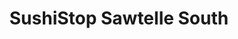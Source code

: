 ---
layout: place
title: "SushiStop Sawtelle South"
permalink: /california/los-angeles/sushistop-sawtelle-south.html
stateAbbr: CA
stateName: California
cityName: Los Angeles
seo:
  name: "SushiStop Sawtelle South"
  type: Restaurant
  links: https://sushistop.com/locations/sawtelle-south/
description: "SushiStop Sawtelle South serves delicious sushi in Los Angeles, California. Try fresh Japanese dishes for a great dining experience. "
place_id: ChIJRa2NlQq7woARLQVaFJQsNOg
photos:
  - name: >-
      places/ChIJRa2NlQq7woARLQVaFJQsNOg/photos/AeeoHcJs91-yXsbVYBjzI78U1-aF5w_JQNzm34qdctOSMMY_nIpl-waMy_zVhWeSg201A_Fz62N1eFuXTVZpjZZKSrMrxkaiNsn2XMEYYHeADANfpbrLZhcXF0gJKkHLThKtlpgNsyIGaUqVnIfG7Awn1HInPL8y-KHQK1i01xjoaVVAxz9D1MNeS13jEJj9k9yF4eywrpPF8YvMBoT0r13Re41PXySWR3nQo_rV4cVc_gl1c3JUmVeDsvaOF7wtHoN817JniG7TV05LO9agWM1-fLodVnCC6FATUGbh0dIudwJfCw
    widthPx: 3200
    heightPx: 4800
    authorAttributions:
      - displayName: SushiStop Sawtelle South
        uri: https://maps.google.com/maps/contrib/112399524096827841190
        photoUri: >-
          https://lh3.googleusercontent.com/a-/ALV-UjVmthdpno46EO_kS9z1eidXNAdBIPMheNN6BuCVWXPMIrefEXM1=s100-p-k-no-mo
    flagContentUri: >-
      https://www.google.com/local/imagery/report/?cb_client=maps_api_places.places_api&image_key=!1e10!2sAF1QipPXarcizlhw0475YFaK_sb5cQ8cJ-9YZj01gsrF&hl=en-US
    googleMapsUri: >-
      https://www.google.com/maps/place//data=!3m4!1e2!3m2!1sAF1QipPXarcizlhw0475YFaK_sb5cQ8cJ-9YZj01gsrF!2e10!4m2!3m1!1s0x80c2bb0a958dad45:0xe8342c94145a052d
  - name: >-
      places/ChIJRa2NlQq7woARLQVaFJQsNOg/photos/AeeoHcI3K5xwUTY25n5eI0KkLZdlzWR6F6soPqNsT9MOLKMTSSzTZ2DZIcRhdmYyjtdsw0D_kH_yaKxhVqEJJDOG5B3L-jh5RsyQeW_H-ruPHKl-4_3uzup8GTBB0N34izlcgWo-E8rw3H6_bYPrJPAfbCf_IHshfAkmN2SMIXLWHKnLs3mgsLtltnZmWeW820w9hPzEF-Bp5W_6yKnfc-v5ZZ48pJJk-XjXZMyLd-uZUnhEsHxYV092in2afXSMUJBGdRT9ezozKK49lxYf6wrEkP_c9F78YhWLbD1d7MZ-syPdMg
    widthPx: 612
    heightPx: 408
    authorAttributions:
      - displayName: SushiStop Sawtelle South
        uri: https://maps.google.com/maps/contrib/112399524096827841190
        photoUri: >-
          https://lh3.googleusercontent.com/a-/ALV-UjVmthdpno46EO_kS9z1eidXNAdBIPMheNN6BuCVWXPMIrefEXM1=s100-p-k-no-mo
    flagContentUri: >-
      https://www.google.com/local/imagery/report/?cb_client=maps_api_places.places_api&image_key=!1e10!2sAF1QipOZAaLv6vffzI7HFu0Pt4YLrco0u2WMnnSk9nKD&hl=en-US
    googleMapsUri: >-
      https://www.google.com/maps/place//data=!3m4!1e2!3m2!1sAF1QipOZAaLv6vffzI7HFu0Pt4YLrco0u2WMnnSk9nKD!2e10!4m2!3m1!1s0x80c2bb0a958dad45:0xe8342c94145a052d
  - name: >-
      places/ChIJRa2NlQq7woARLQVaFJQsNOg/photos/AeeoHcJI1iiwg-GwbhFkqwWYP26f3VOyL6htepYKDnFjG3ljONynD0uFUKbfWMAj7w2wY1r5QfALmMRIFp_wok8u-ec5b6jIeeA4g6NtQcSF6QGVlAOlkfntqZl37n1UdK_MA_tQqhM_VC0snEC3ipeEB9eywkJUZXJfYPKImV1G8tw-_29c-Id3_9YmdDS19Tz9yF4gQfok4I2G5AWRsoezNlUCuSZ7RNE18FxC9KP_Vp-gsyPNE-0p20JFX7eLAwxIaunx9_ekReLZ7pFTom483q0Tzg_vcgXxgpwJ1h0riZgqZf7yP7TMcd2cEEVgEgjcTQX1cb-C1TNa1cnmH4nJmFISUXVS7GpLqYpzm8eanoJJUmVWFso-kJ248ol5jiJ9u7mTs1ByJELBwB4YqE-WdpZuqbVsO0YTUQDhiCPiZdFHEnhp
    widthPx: 4000
    heightPx: 3000
    authorAttributions:
      - displayName: Po Yang
        uri: https://maps.google.com/maps/contrib/116449217959285015672
        photoUri: >-
          https://lh3.googleusercontent.com/a/ACg8ocIAOXuzoR7B_xHrHVB8VGm23LG1aetp1QmBQkERbM1CYcgd=s100-p-k-no-mo
    flagContentUri: >-
      https://www.google.com/local/imagery/report/?cb_client=maps_api_places.places_api&image_key=!1e10!2sCIHM0ogKEICAgIC3vJrJygE&hl=en-US
    googleMapsUri: >-
      https://www.google.com/maps/place//data=!3m4!1e2!3m2!1sCIHM0ogKEICAgIC3vJrJygE!2e10!4m2!3m1!1s0x80c2bb0a958dad45:0xe8342c94145a052d
  - name: >-
      places/ChIJRa2NlQq7woARLQVaFJQsNOg/photos/AeeoHcIglcyD6KDLSII_KSM9PFlzbyvxhpJYsTJjVQLLlwQYwnzc4VUPB3QVktsT02CLaFfYyqETj4yEN0ckgY1jbMjtBxVsyEdtKXx0I_LYeKZ45OQLJiGaob0IUsVXTM1Z7Cygw_UHvzV7iuMBtyM4pvZ8xjIFJpxx5kBkcn9HIZUVg6fLe1CiLUFzsVuc0Ni7g363Mdy0xfeTxbzZVCUnWaFYyXpwQmB4MycFaLRZ3MNwrOV9hBmnyZWTx_JNs0f5NWzlEE4pEZBf0uBbjIoslkx0bcLMkXnc9AQcBezZCR6A6JXhJGHak8wC5aJASasM9WuH2z0r-YOSchsRst_kWgDgEUMBCMHi7JVHMzf1TE35sbchuoR_ib0dLraGcGDLgLH_BUYB2kbM9YzRaaxn_zJ9tf0ATdeCk6ih6kmUjrxb4g
    widthPx: 4032
    heightPx: 1960
    authorAttributions:
      - displayName: James DeCarli
        uri: https://maps.google.com/maps/contrib/106009047166515722532
        photoUri: >-
          https://lh3.googleusercontent.com/a-/ALV-UjVhvkKK7WLjqgVFoURqPIQybOvKWSisb4v8DxinMEFmTKs-5xNP3Q=s100-p-k-no-mo
    flagContentUri: >-
      https://www.google.com/local/imagery/report/?cb_client=maps_api_places.places_api&image_key=!1e10!2sCIHM0ogKEICAgIDL6d7tMA&hl=en-US
    googleMapsUri: >-
      https://www.google.com/maps/place//data=!3m4!1e2!3m2!1sCIHM0ogKEICAgIDL6d7tMA!2e10!4m2!3m1!1s0x80c2bb0a958dad45:0xe8342c94145a052d
  - name: >-
      places/ChIJRa2NlQq7woARLQVaFJQsNOg/photos/AeeoHcJUg4yKEkRGCAXQGgTPRq8e4ib86SnP9YReo8-7dMyABdsvPUP76950LD3d3H_8NfgwjqLPPh5rZJIHtQGssVhjgZ78ZvxgKnH5yr_Bdcv98rSR5spytX7BUPKnf2lq-_4VjCuKf4DeBh0unXyxTCObLLSn1jObndJP4ka4hdvhfYW9B9mT5PO6MnUK9X7Z-DOsLLl4oyn9poUBeyn82wE2WGIMLIYOtU78bCZzKjJEQrgu22oQH5Xr9CzpKy2jPd40FqUwFbhKwSdZln47N9_LWu6ac2Gz0VwRoKoEt8_r64An_yt5tMPIN9LevF8tM3ftW4EIpCesCpDP9m_ewMWT_Uo4mxwkk-NsLlMDmf7ZQynUy2rB7x0bg6gq6B4GXiTZdIkGWuTrhfwQJy2g5sWr7e3iezWK0SpIgANzIZbu0A
    widthPx: 347
    heightPx: 255
    authorAttributions:
      - displayName: Arlene Nelson
        uri: https://maps.google.com/maps/contrib/106295882337757271060
        photoUri: >-
          https://lh3.googleusercontent.com/a-/ALV-UjXenzYKtqlj77idli1wx28XOlAAGps9KjAkFzPRvMkVLqUZM8U=s100-p-k-no-mo
    flagContentUri: >-
      https://www.google.com/local/imagery/report/?cb_client=maps_api_places.places_api&image_key=!1e10!2sCIHM0ogKEICAgIDmspD-HA&hl=en-US
    googleMapsUri: >-
      https://www.google.com/maps/place//data=!3m4!1e2!3m2!1sCIHM0ogKEICAgIDmspD-HA!2e10!4m2!3m1!1s0x80c2bb0a958dad45:0xe8342c94145a052d
  - name: >-
      places/ChIJRa2NlQq7woARLQVaFJQsNOg/photos/AeeoHcLmKGvLheEHKrnarcrABkKS6GsKx4nQ_bfwAQVWDnqJLTLtNvHJO3hv_ErRNTSMbwgOKzFCONlBSYGes0VGmZxgTks7NO90iwVa9haXHEbznDKB4XNfCz0EM4EYLEjEOJ4Xhsybhd5Ey8UB32LaXmYYF-qfiEntd0E7GKZ1Fkc1viOU3G49AV4nlF2gzc0H321W3PX9_wzOvM2M5JadBVcuBJDIkhxJpQAgBLqv8SyI9bLZY2NDHxzotZSvp7GPOFRxdxtIxoEv4eHmQ_JhfUV91EZo_7yuyUZh-C8HAARNROBUbNeKnDhvyx9v4R4dLCezncZzTj9zJ_y_W17I_zurwaNf4tLKJ6YbS1lqg07BKM5qcX7N6dV5GrWadLl_MWpp3RJvtMLh4Khte8ulNyh3b3oNsVAlmgLuldXBmPu7VqPa
    widthPx: 3456
    heightPx: 4608
    authorAttributions:
      - displayName: Jeff Tong
        uri: https://maps.google.com/maps/contrib/106015275815829507424
        photoUri: >-
          https://lh3.googleusercontent.com/a/ACg8ocKETh5jNShFjS2Hed7B-efFF2Q4WAcXHwcX_4_el2TPwZHADcYE=s100-p-k-no-mo
    flagContentUri: >-
      https://www.google.com/local/imagery/report/?cb_client=maps_api_places.places_api&image_key=!1e10!2sCIHM0ogKEICAgICO4f7eyQE&hl=en-US
    googleMapsUri: >-
      https://www.google.com/maps/place//data=!3m4!1e2!3m2!1sCIHM0ogKEICAgICO4f7eyQE!2e10!4m2!3m1!1s0x80c2bb0a958dad45:0xe8342c94145a052d
  - name: >-
      places/ChIJRa2NlQq7woARLQVaFJQsNOg/photos/AeeoHcJEq_ASjda7wCeVMvTIhIxJyaEc9wpIFdfyj-ZXHL8KosTtCrMmsbBxDJbqWn6wxxiYgFATfX2w9X_EFvCwAtsG6syLNBkl2Vc0wvD4bAuFWwlePgoMNhn6uxZ8vvep2HK3phf3wS4VerpvBA2HV3DROiDx6oomICbU-yfWBOjXPoCCEUtIl2lkQX31_em1CGmS_jrPWYtGvi0cdnemwy2MBsraG7uS1mWXZkyfOP16FjXyYhVnSxtmk_O28q_zUaUW7hgbZkFA5e89Bp-KOiOsa6SIsfy8jyXJz15w9_GtjuBNT2UcizKE3ID4oaIROB93jERWjX3Ml4lPcorMHFP5mKzRw5pMd9taSeNwjGKfP7JJAbZhkXeF6Wf15QY7uRweOhviJAhMCoLuqpwtEDUvlFTzF24I6RBOuZ4SGUqkdXY
    widthPx: 3024
    heightPx: 4032
    authorAttributions:
      - displayName: Natalie R.
        uri: https://maps.google.com/maps/contrib/100132636361678614154
        photoUri: >-
          https://lh3.googleusercontent.com/a-/ALV-UjVpBJbVpT8US9UegChmcFmQ6WAHmGBfbEIPC-XODbSC8XHkhhLO-g=s100-p-k-no-mo
    flagContentUri: >-
      https://www.google.com/local/imagery/report/?cb_client=maps_api_places.places_api&image_key=!1e10!2sCIHM0ogKEICAgIDGzoDDugE&hl=en-US
    googleMapsUri: >-
      https://www.google.com/maps/place//data=!3m4!1e2!3m2!1sCIHM0ogKEICAgIDGzoDDugE!2e10!4m2!3m1!1s0x80c2bb0a958dad45:0xe8342c94145a052d
  - name: >-
      places/ChIJRa2NlQq7woARLQVaFJQsNOg/photos/AeeoHcImOj-6LHaIuI6kucaVKqXzyNHetQRjmlQUAuP7BGO2U02Ikx-KjfZwDObndkP0eQZVqAo6i5HHpxDTXvQ9ebhhKMAc4XI596nDjfHk_mcuT9QPowoO2hGxNi8KiVFKTCZ6XdePoOKWQAyMQX8wcvAD_BmAzjb1R5ltwsl2GHKzXPnXRmSM_ZwVNzATaCcY8zSVUM2IXzX2k5UtClNygGe_iQW63zmCNjv6KW2oy56rtGE5osTuMQ-3aqMArCdaj6ZeKcdR2zFKjqvaWfCaXYw9BsHStZtoSzgqgHbGltxzyg
    widthPx: 2048
    heightPx: 2048
    authorAttributions:
      - displayName: SushiStop Sawtelle South
        uri: https://maps.google.com/maps/contrib/112399524096827841190
        photoUri: >-
          https://lh3.googleusercontent.com/a-/ALV-UjVmthdpno46EO_kS9z1eidXNAdBIPMheNN6BuCVWXPMIrefEXM1=s100-p-k-no-mo
    flagContentUri: >-
      https://www.google.com/local/imagery/report/?cb_client=maps_api_places.places_api&image_key=!1e10!2sAF1QipP-ny7ejJk7M5ji48UrXCIZow1b7UCybF0vXpkU&hl=en-US
    googleMapsUri: >-
      https://www.google.com/maps/place//data=!3m4!1e2!3m2!1sAF1QipP-ny7ejJk7M5ji48UrXCIZow1b7UCybF0vXpkU!2e10!4m2!3m1!1s0x80c2bb0a958dad45:0xe8342c94145a052d
  - name: >-
      places/ChIJRa2NlQq7woARLQVaFJQsNOg/photos/AeeoHcJrr45Jmb6B-VS7QbaCuoRm-ZEj2qiQpid6YyPopYHYs8rcjbk2kSq90p_Fh2ZntFJjnEpN0eKB2f5pH-BHYbZXTCMGkrMvPKIhgNX6ihRqaMd8QrDHLpqk8hzEIfUtkzOQPY0eAndtqBFdq4YcV6W80Z0Gp1SWSd8nTDlbStMtZMeLdHS1kT-q0HQSRO_FbQLrJTqP-rnY276m32iHzqrKycNK14gXyH0P5tFM99jrgRVjsnhwi26A84QGyNWhydkguGVdTHbie9zC9b7GcXN4HLnhAqMQm8m5PcWLPuMJ0g
    widthPx: 4800
    heightPx: 3200
    authorAttributions:
      - displayName: SushiStop Sawtelle South
        uri: https://maps.google.com/maps/contrib/112399524096827841190
        photoUri: >-
          https://lh3.googleusercontent.com/a-/ALV-UjVmthdpno46EO_kS9z1eidXNAdBIPMheNN6BuCVWXPMIrefEXM1=s100-p-k-no-mo
    flagContentUri: >-
      https://www.google.com/local/imagery/report/?cb_client=maps_api_places.places_api&image_key=!1e10!2sAF1QipPykPID3-wg46-Suc6TW2-petdP0ZYcjfTXnEt9&hl=en-US
    googleMapsUri: >-
      https://www.google.com/maps/place//data=!3m4!1e2!3m2!1sAF1QipPykPID3-wg46-Suc6TW2-petdP0ZYcjfTXnEt9!2e10!4m2!3m1!1s0x80c2bb0a958dad45:0xe8342c94145a052d
  - name: >-
      places/ChIJRa2NlQq7woARLQVaFJQsNOg/photos/AeeoHcKRojkaBEG6moSa0pX5TeLiTEivr4XtmDBDgGKL5JhSJHicaWmK-tEXhaPi6hH909fKmFxbn9GYgy1ubLpYdVqOxQ6wfQzuCimnkjuNflxAgPxUlxsXnS360akWgVKO78WA2MsxiRnK87e7yAmnuUqtimpTlWwO4h6UaB9bqAxK8uKQqAoUxcKQOMzWNQVEicDFmO4D6niCBWV2qzrgBTStXcUHVPb0jgSStUV9J5XlkpdWORJ8vAI6tvDHb3jCoX_5vviZ3u73oQtQzY_dItF9sBrOn0KJdYINuhBCxhFeug
    widthPx: 2048
    heightPx: 2048
    authorAttributions:
      - displayName: SushiStop Sawtelle South
        uri: https://maps.google.com/maps/contrib/112399524096827841190
        photoUri: >-
          https://lh3.googleusercontent.com/a-/ALV-UjVmthdpno46EO_kS9z1eidXNAdBIPMheNN6BuCVWXPMIrefEXM1=s100-p-k-no-mo
    flagContentUri: >-
      https://www.google.com/local/imagery/report/?cb_client=maps_api_places.places_api&image_key=!1e10!2sAF1QipOskV3sBqO7OC5vJcH-CgoRBGA097ZB5XOy2ih8&hl=en-US
    googleMapsUri: >-
      https://www.google.com/maps/place//data=!3m4!1e2!3m2!1sAF1QipOskV3sBqO7OC5vJcH-CgoRBGA097ZB5XOy2ih8!2e10!4m2!3m1!1s0x80c2bb0a958dad45:0xe8342c94145a052d
address: 2218 Sawtelle Blvd, Los Angeles, CA 90064, USA
street: 2218 Sawtelle Blvd
city: Los Angeles
state: CA
zip: '90064'
country: USA
neighborhood: Sawtelle
latitude: '34.037605'
longitude: '-118.440544'
accessibility_options:
  wheelchairAccessibleParking: true
  wheelchairAccessibleEntrance: true
  wheelchairAccessibleRestroom: true
  wheelchairAccessibleSeating: true
business_status: OPERATIONAL
name: SushiStop Sawtelle South
google_maps_links:
  directionsUri: >-
    https://www.google.com/maps/dir//''/data=!4m7!4m6!1m1!4e2!1m2!1m1!1s0x80c2bb0a958dad45:0xe8342c94145a052d!3e0
  placeUri: https://maps.google.com/?cid=16732047530096461101
  writeAReviewUri: >-
    https://www.google.com/maps/place//data=!4m3!3m2!1s0x80c2bb0a958dad45:0xe8342c94145a052d!12e1
  reviewsUri: >-
    https://www.google.com/maps/place//data=!4m4!3m3!1s0x80c2bb0a958dad45:0xe8342c94145a052d!9m1!1b1
  photosUri: >-
    https://www.google.com/maps/place//data=!4m3!3m2!1s0x80c2bb0a958dad45:0xe8342c94145a052d!10e5
primary_type: Sushi Restaurant
opening_hours:
  regular: null
  current: null
secondary_opening_hours:
  regular:
    weekdayDescriptions: null
    type: null
  current:
    weekdayDescriptions: null
    type: null
phone: (310) 479-1222
price_level: PRICE_LEVEL_INEXPENSIVE
price_range: $20 &ndash; $30
rating: '4.0'
rating_count: 766
website: https://sushistop.com/locations/sawtelle-south/
reviews: null
parking_options: null
payment_options: null
allow_dogs: null
curbside_pickup: null
delivery: null
dine_in: null
good_for_children: null
good_for_groups: null
good_for_sports: null
live_music: null
menu_for_children: null
outdoor_seating: null
reservable: null
restroom: null
serves_beer: null
serves_breakfast: null
serves_brunch: null
serves_cocktails: null
serves_coffee: null
serves_dinner: null
serves_dessert: null
serves_lunch: null
serves_vegetarian_food: null
serves_wine: null
takeout: null
summary: null

---